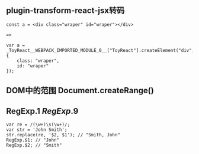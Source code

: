 ## plugin-transform-react-jsx转码
```
const a = <div class="wraper" id="wraper"></div>

=>

var a = _ToyReact__WEBPACK_IMPORTED_MODULE_0__["ToyReact"].createElement("div", {
    class: "wraper",
    id: "wraper"
});
```

## DOM中的范围 Document.createRange()

## RegExp.$1 ~ RegExp.$9
```
var re = /(\w+)\s(\w+)/;
var str = 'John Smith';
str.replace(re, '$2, $1'); // "Smith, John"
RegExp.$1; // "John"
RegExp.$2; // "Smith"
```